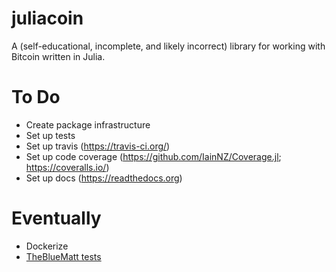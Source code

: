 juliacoin
=========

A (self-educational, incomplete, and likely incorrect) library for working with Bitcoin written in Julia.

# To Do
- Create package infrastructure
- Set up tests
- Set up travis (https://travis-ci.org/)
- Set up code coverage (https://github.com/IainNZ/Coverage.jl; https://coveralls.io/)
- Set up docs (https://readthedocs.org)

# Eventually
- Dockerize
- [TheBlueMatt tests](https://github.com/TheBlueMatt/test-scripts)